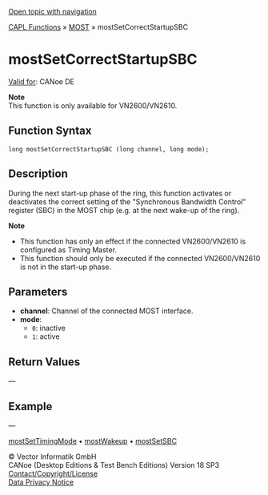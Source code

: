 [Open topic with navigation](../../../../../CANoeDEFamily.htm#Topics/CAPLFunctions/MOST/Functions/CAPLfunctionMOSTSetCorrectStartupSBC.md)

[CAPL Functions](../../CAPLfunctions.md) » [MOST](../CAPLfunctionsMOSTOverview.md) » mostSetCorrectStartupSBC

# mostSetCorrectStartupSBC

[Valid for](../../../Shared/FeatureAvailability.md): CANoe DE

**Note**  
This function is only available for VN2600/VN2610.

## Function Syntax

```plaintext
long mostSetCorrectStartupSBC (long channel, long mode);
```

## Description

During the next start-up phase of the ring, this function activates or deactivates the correct setting of the "Synchronous Bandwidth Control" register (SBC) in the MOST chip (e.g. at the next wake-up of the ring).

**Note**

- This function has only an effect if the connected VN2600/VN2610 is configured as Timing Master.
- This function should only be executed if the connected VN2600/VN2610 is not in the start-up phase.

## Parameters

- **channel**: Channel of the connected MOST interface.
- **mode**:
  - `0`: inactive
  - `1`: active

## Return Values

—

## Example

—

[mostSetTimingMode](CAPLfunctionMOSTSetTimingMode.md) • [mostWakeup](CAPLfunctionMOSTWakeup.md) • [mostSetSBC](CAPLfunctionMOSTSetSBC.md)

© Vector Informatik GmbH  
CANoe (Desktop Editions & Test Bench Editions) Version 18 SP3  
[Contact/Copyright/License](../../../Shared/ContactCopyrightLicense.md)  
[Data Privacy Notice](https://www.vector.com/int/en/company/get-info/privacy-policy/)
